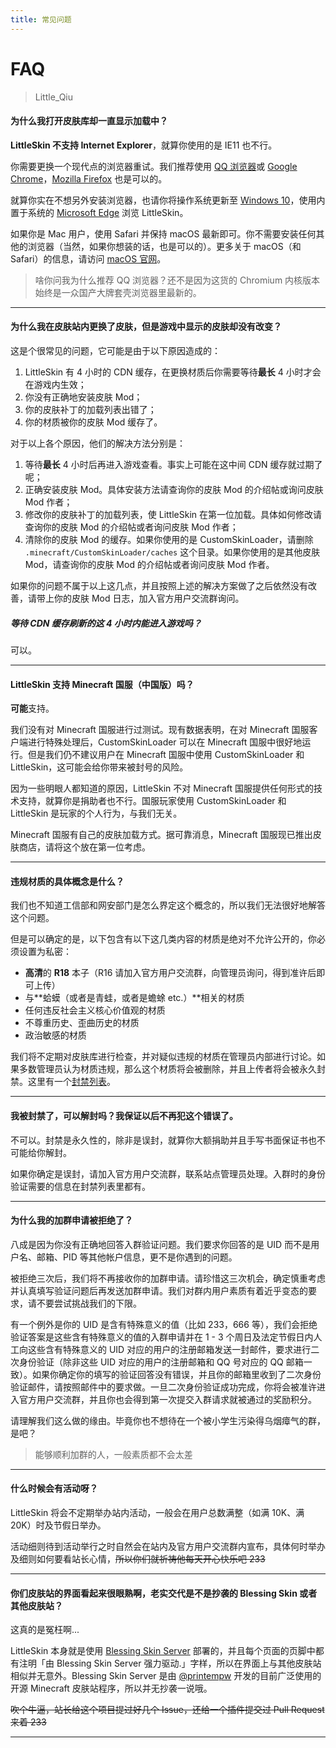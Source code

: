 ```yaml
---
title: 常见问题
---
```

# FAQ

> Little_Qiu

#### 为什么我打开皮肤库却一直显示加载中？

**LittleSkin 不支持 Internet Explorer**，就算你使用的是 IE11 也不行。

你需要更换一个现代点的浏览器重试。我们推荐使用 [QQ 浏览器](http://browser.qq.com)或 [Google Chrome](https://chrome.google.com)，[Mozilla Firefox](https://www.mozilla.org/zh-CN/firefox/) 也是可以的。

就算你实在不想另外安装浏览器，也请你将操作系统更新至 [Windows 10](http://www.microsoft.com/zh-cn/windows)，使用内置于系统的 [Microsoft Edge](https://www.microsoft.com/zh-cn/windows/microsoft-edge) 浏览 LittleSkin。

如果你是 Mac 用户，使用 Safari 并保持 macOS 最新即可。你不需要安装任何其他的浏览器（当然，如果你想装的话，也是可以的）。更多关于 macOS（和 Safari）的信息，请访问 [macOS 官网](https://www.apple.com/macos)。

> 啥你问我为什么推荐 QQ 浏览器？还不是因为这货的 Chromium 内核版本始终是一众国产大牌套壳浏览器里最新的。

------

#### 为什么我在皮肤站内更换了皮肤，但是游戏中显示的皮肤却没有改变？

这是个很常见的问题，它可能是由于以下原因造成的：

1. LittleSkin 有 4 小时的 CDN 缓存，在更换材质后你需要等待**最长** 4 小时才会在游戏内生效；
2. 你没有正确地安装皮肤 Mod；
3. 你的皮肤补丁的加载列表出错了；
4. 你的材质被你的皮肤 Mod 缓存了。

对于以上各个原因，他们的解决方法分别是：

1. 等待**最长** 4 小时后再进入游戏查看。事实上可能在这中间 CDN 缓存就过期了呢；
2. 正确安装皮肤 Mod。具体安装方法请查询你的皮肤 Mod 的介绍帖或询问皮肤 Mod 作者；
3. 修改你的皮肤补丁的加载列表，使 LittleSkin 在第一位加载。具体如何修改请查询你的皮肤 Mod 的介绍帖或者询问皮肤 Mod 作者；
4. 清除你的皮肤 Mod 的缓存。如果你使用的是 CustomSkinLoader，请删除 `.minecraft/CustomSkinLoader/caches` 这个目录。如果你使用的是其他皮肤 Mod，请查询你的皮肤 Mod 的介绍帖或者询问皮肤 Mod 作者。

如果你的问题不属于以上这几点，并且按照上述的解决方案做了之后依然没有改善，请带上你的皮肤 Mod 日志，加入官方用户交流群询问。

##### 等待 CDN 缓存刷新的这 4 小时内能进入游戏吗？

可以。

------

#### LittleSkin 支持 Minecraft 国服（中国版）吗？

**可能**支持。

我们没有对  Minecraft 国服进行过测试。现有数据表明，在对 Minecraft 国服客户端进行特殊处理后，CustomSkinLoader 可以在  Minecraft 国服中很好地运行。但是我们仍不建议用户在 Minecraft 国服中使用 CustomSkinLoader 和  LittleSkin，这可能会给你带来被封号的风险。

因为一些明眼人都知道的原因，LittleSkin 不对 Minecraft 国服提供任何形式的技术支持，就算你是捐助者也不行。国服玩家使用 CustomSkinLoader 和 LittleSkin 是玩家的个人行为，与我们无关。

Minecraft 国服有自己的皮肤加载方式。据可靠消息，Minecraft 国服现已推出皮肤商店，请将这个放在第一位考虑。

------

#### 违规材质的具体概念是什么？

我们也不知道工信部和网安部门是怎么界定这个概念的，所以我们无法很好地解答这个问题。

但是可以确定的是，以下包含有以下这几类内容的材质是绝对不允许公开的，你必须设置为私密：

- **高清**的 **R18** 本子（R16 请加入官方用户交流群，向管理员询问，得到准许后即可上传）
- 与**蛤蟆（或者是青蛙，或者是蟾蜍 etc.）**相关的材质
- 任何违反社会主义核心价值观的材质
- 不尊重历史、歪曲历史的材质
- 政治敏感的材质

我们将不定期对皮肤库进行检查，并对疑似违规的材质在管理员内部进行讨论。如果多数管理员认为材质违规，那么这个材质将会被删除，并且上传者将会被永久封禁。这里有一个[封禁列表](https://shimo.im/doc/VvYO3XDgJLkzh1Ww?r=9NMQ83)。

------

#### 我被封禁了，可以解封吗？我保证以后不再犯这个错误了。

不可以。封禁是永久性的，除非是误封，就算你大额捐助并且手写书面保证书也不可能给你解封。

如果你确定是误封，请加入官方用户交流群，联系站点管理员处理。入群时的身份验证需要的信息在封禁列表里都有。

------

#### 为什么我的加群申请被拒绝了？

八成是因为你没有正确地回答入群验证问题。我们要求你回答的是 UID 而不是用户名、邮箱、PID 等其他帐户信息，更不是你遇到的问题。

被拒绝三次后，我们将不再接收你的加群申请。请珍惜这三次机会，确定慎重考虑并认真填写验证问题后再发送加群申请。我们对群内用户素质有着近乎变态的要求，请不要尝试挑战我们的下限。

有一个例外是你的  UID 是含有特殊意义的值（比如 233，666 等），我们会拒绝验证答案是这些含有特殊意义的值的入群申请并在 1 - 3  个周日及法定节假日内人工向这些含有特殊意义的 UID 对应的用户的注册邮箱发送一封邮件，要求进行二次身份验证（除非这些 UID  对应的用户的注册邮箱和 QQ 号对应的 QQ  邮箱一致）。如果你确定你的填写的验证回答没有错误，并且你的邮箱里收到了二次身份验证邮件，请按照邮件中的要求做。一旦二次身份验证成功完成，你将会被准许进入官方用户交流群，并且你也会得到第一次提交入群请求就被通过的奖励积分。

请理解我们这么做的缘由。毕竟你也不想待在一个被小学生污染得乌烟瘴气的群，是吧？

> 能够顺利加群的人，一般素质都不会太差

------

#### 什么时候会有活动呀？

LittleSkin 将会不定期举办站内活动，一般会在用户总数满整（如满 10K、满 20K）时及节假日举办。

活动细则待到活动举行之时自然会在站内及官方用户交流群内宣布，具体何时举办及细则如何要看站长心情，~~所以你们就祈祷他每天开心快乐吧 233~~

------

#### 你们皮肤站的界面看起来很眼熟啊，老实交代是不是抄袭的 Blessing Skin 或者其他皮肤站？

这真的是冤枉啊...

LittleSkin 本身就是使用 [Blessing Skin Server](https://github.com/printempw/blessing-skin-server) 部署的，并且每个页面的页脚中都有注明「由 Blessing Skin Server 强力驱动.」字样，所以在界面上与其他皮肤站相似并无意外。Blessing Skin Server 是由 [@printempw](https://blessing.studio) 开发的目前广泛使用的开源 Minecraft 皮肤站程序，所以并无抄袭一说哦。

~~吹个牛逼，站长给这个项目提过好几个 Issue，还给一个插件提交过 Pull Request 来着 233~~

------

